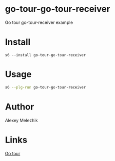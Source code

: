# go-tour-go-tour-receiver

Go tour go-tour-receiver example

# Install

    s6 --install go-tour-go-tour-receiver

# Usage

```bash
s6 --plg-run go-tour-go-tour-receiver
```

# Author

Alexey Melezhik

# Links

[Go tour](https://go.dev/tour)

